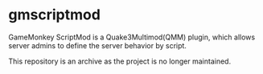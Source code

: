 # gmscriptmod
GameMonkey ScriptMod is a Quake3Multimod(QMM) plugin, which allows server admins to define the server behavior by script.

This repository is an archive as the project is no longer maintained.
